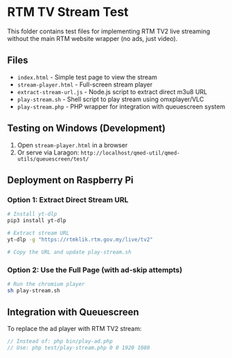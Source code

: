 # RTM TV Stream Test

This folder contains test files for implementing RTM TV2 live streaming without the main RTM website wrapper (no ads, just video).

## Files

- `index.html` - Simple test page to view the stream
- `stream-player.html` - Full-screen stream player
- `extract-stream-url.js` - Node.js script to extract direct m3u8 URL
- `play-stream.sh` - Shell script to play stream using omxplayer/VLC
- `play-stream.php` - PHP wrapper for integration with queuescreen system

## Testing on Windows (Development)

1. Open `stream-player.html` in a browser
2. Or serve via Laragon: `http://localhost/qmed-util/qmed-utils/queuescreen/test/`

## Deployment on Raspberry Pi

### Option 1: Extract Direct Stream URL
```bash
# Install yt-dlp
pip3 install yt-dlp

# Extract stream URL
yt-dlp -g "https://rtmklik.rtm.gov.my/live/tv2"

# Copy the URL and update play-stream.sh
```

### Option 2: Use the Full Page (with ad-skip attempts)
```bash
# Run the chromium player
sh play-stream.sh
```

## Integration with Queuescreen

To replace the ad player with RTM TV2 stream:
```php
// Instead of: php bin/play-ad.php
// Use: php test/play-stream.php 0 0 1920 1080
```

